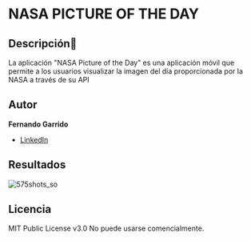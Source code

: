 # NASA PICTURE OF THE DAY


## Descripción📝   

La aplicación "NASA Picture of the Day" es una aplicación móvil que permite a los usuarios visualizar la imagen del día proporcionada por la NASA a través de su API

## Autor 
**Fernando Garrido**
 * [LinkedIn](www.linkedin.com/in/fernando-garrido-fidalgo)
 
## Resultados

![575shots_so](https://github.com/fgarridofi/NASA-Picture-of-the-Day/assets/116899309/ee18ef80-92f1-4736-a74f-2e1702e193fd)



## Licencia
MIT Public License v3.0
No puede usarse comencialmente.
